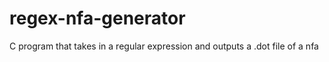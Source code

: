 # regex-nfa-generator
C program that takes in a regular expression and outputs a .dot file of a nfa
